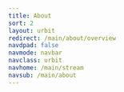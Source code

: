 ```yaml
---
title: About
sort: 2
layout: urbit
redirect: /main/about/overview
navdpad: false
navmode: navbar
navclass: urbit
navhome: /main/stream
navsub: /main/about
---
```

